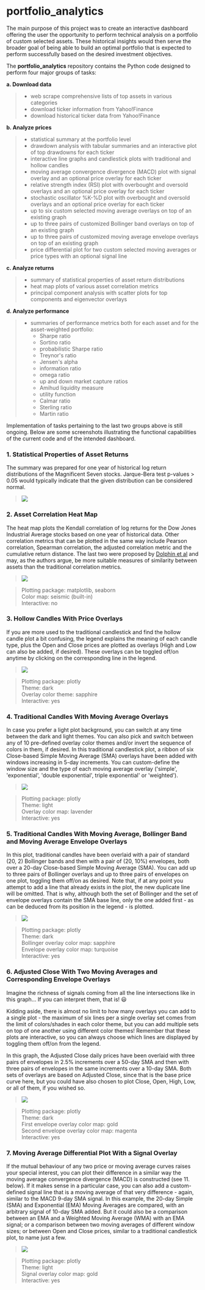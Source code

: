 # portfolio_analytics
The main purpose of this project was to create an interactive dashboard offering the user the opportunity to perform technical analysis on a portfolio of custom selected assets. These historical insights would then serve the broader goal of being able to build an optimal portfolio that is expected to perform successfully based on the desired investment objectives.

The **portfolio_analytics** repository contains the Python code designed to perform four major groups of tasks:

**a. Download data**
> - web scrape comprehensive lists of top assets in various categories
> - download ticker information from Yahoo!Finance
> - download historical ticker data from Yahoo!Finance

**b. Analyze prices**
> - statistical summary at the portfolio level
> - drawdown analysis with tabular summaries and an interactive plot of top drawdowns for each ticker
> - interactive line graphs and candlestick plots with traditional and hollow candles
> - moving average convergence divergence (MACD) plot with signal overlay and an optional price overlay for each ticker
> - relative strength index (RSI) plot with overbought and oversold overlays and an optional price overlay for each ticker
> - stochastic oscillator %K-%D plot with overbought and oversold overlays and an optional price overlay for each ticker
> - up to six custom selected moving average overlays on top of an existing graph
> - up to three pairs of customized Bollinger band overlays on top of an existing graph
> - up to three pairs of customized moving average envelope overlays on top of an existing graph
> - price differential plot for two custom selected moving averages or price types with an optional signal line

**c. Analyze returns**
> - summary of statistical properties of asset return distributions
> - heat map plots of various asset correlation metrics
> - principal component analysis with scatter plots for top components and eigenvector overlays

**d. Analyze performance**
> - summaries of performance metrics both for each asset and for the asset-weighted portfolio:
>   - Sharpe ratio
>   - Sortino ratio
>   - probabilistic Sharpe ratio
>   - Treynor's ratio
>   - Jensen's alpha
>   - information ratio
>   - omega ratio
>   - up and down market capture ratios
>   - Amihud liquidity measure
>   - utility function
>   - Calmar ratio
>   - Sterling ratio
>   - Martin ratio

Implementation of tasks pertaining to the last two groups above is still ongoing. Below are some screenshots illustrating the functional capabilities of the current code and of the intended dashboard.

### 1. Statistical Properties of Asset Returns
The summary was prepared for one year of historical log return distributions of the Magnificent Seven stocks. Jarque-Bera test p-values > 0.05 would typically indicate that the given distribution can be considered normal.
> ![](img/01_StatsSummaryReturnsMagnificent7.png)

### 2. Asset Correlation Heat Map
The heat map plots the Kendall correlation of log returns for the Dow Jones Industrial Average stocks based on one year of historical data. Other correlation metrics that can be plotted in the same way include Pearson correlation, Spearman correlation, the adjusted correlation metric and the cumulative return distance. The last two were proposed by [<ins>Dolphin et al</ins>](https://arxiv.org/pdf/2107.03926) and may, as the authors argue, be more suitable measures of similarity between assets than the traditional correlation metrics. 
> ![](img/02_KendallCorrelationPlot_DJIA.png)

> Plotting package: matplotlib, seaborn<BR>
> Color map: seismic (built-in)<BR>
> Interactive: no<BR>

### 3. Hollow Candles With Price Overlays
If you are more used to the traditional candlestick and find the hollow candle plot a bit confusing, the legend explains the meaning of each candle type, plus the Open and Close prices are plotted as overlays (High and Low can also be added, if desired). These overlays can be toggled off/on anytime by clicking on the corresponding line in the legend.
> ![](img/03_CandlesHollowOpenClose.png)

> Plotting package: plotly<BR>
> Theme: dark<BR>
> Overlay color theme: sapphire<BR>
> Interactive: yes<BR>

### 4. Traditional Candles With Moving Average Overlays
In case you prefer a light plot background, you can switch at any time between the dark and light themes. You can also pick and switch between any of 10 pre-defined overlay color themes and/or invert the sequence of colors in them, if desired. In this traditional candlestick plot, a ribbon of six Close-based Simple Moving Average (SMA) overlays have been added with windows increasing in 5-day increments. You can custom-define the window size and the type of each moving average overlay ('simple', 'exponential', 'double exponential', triple exponential' or 'weighted'). 
> ![](img/04_CandlesTraditional5dSMAOverlaysLavender_Light.png)

> Plotting package: plotly<BR>
> Theme: light<BR>
> Overlay color map: lavender<BR>
> Interactive: yes<BR>

### 5. Traditional Candles With Moving Average, Bollinger Band and Moving Average Envelope Overlays
In this plot, traditional candles have been overlaid with a pair of standard (20, 2) Bollinger bands and then with a pair of (20, 10%) envelopes, both over a 20-day Close-based Simple Moving Average (SMA). You can add up to three pairs of Bollinger overlays and up to three pairs of envelopes on one plot, toggling them off/on as desired. Note that, if at any point you attempt to add a line that already exists in the plot, the new duplicate line will be omitted. That is why, although both the set of Bollinger and the set of envelope overlays contain the SMA base line, only the one added first - as can be deduced from its position in the legend - is plotted.
> ![](img/05_CandlesTraditional20-1Bollinger20-10EnvelopeOverlays.png)

> Plotting package: plotly<BR>
> Theme: dark<BR>
> Bollinger overlay color map: sapphire<BR>
> Envelope overlay color map: turquoise<BR>
> Interactive: yes<BR>

### 6. Adjusted Close With Two Moving Averages and Corresponding Envelope Overlays
Imagine the richness of signals coming from all the line intersections like in this graph... If you can interpret them, that is! :smiley:

Kidding aside, there is almost no limit to how many overlays you can add to a single plot - the maximum of six lines per a single overlay set comes from the limit of colors/shades in each color theme, but you can add multiple sets on top of one another using different color themes! Remember that these plots are interactive, so you can always choose which lines are displayed by toggling them off/on from the legend. 

In this graph, the Adjusted Close daily prices have been overlaid with three pairs of envelopes in 2.5% increments over a 50-day SMA and then with three pairs of envelopes in the same increments over a 10-day SMA. Both sets of overlays are based on Adjusted Close, since that is the base price curve here, but you could have also chosen to plot Close, Open, High, Low, or all of them, if you wished so.
> ![](img/06_EnvelopesGold50Magenta10.png)

> Plotting package: plotly<BR>
> Theme: dark<BR>
> First envelope overlay color map: gold<BR>
> Second envelope overlay color map: magenta<BR>
> Interactive: yes<BR>

### 7. Moving Average Differential Plot With a Signal Overlay
If the mutual behaviour of any two price or moving average curves raises your special interest, you can plot their difference in a similar way the moving average convergence divergence (MACD) is constructed (see 11. below). If it makes sense in a particular case, you can also add a custom-defined signal line that is a moving average of that very difference - again, similar to the MACD 9-day SMA signal. In this example, the 20-day Simple (SMA) and Exponential (EMA) Moving Averages are compared, with an arbitrary signal of 10-day SMA added. But it could also be a comparison between an EMA and a Weighted Moving Average (WMA) with an EMA signal; or a comparison between two moving averages of different window sizes; or between Open and Close prices, similar to a traditional candlestick plot, to name just a few.
> ![](img/07_SMA20-EMA20_Differential_Light.png)

> Plotting package: plotly<BR>
> Theme: light<BR>
> Signal overlay color map: gold<BR>
> Interactive: yes<BR>